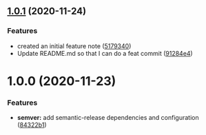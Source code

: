 ## [1.0.1](https://github.com/dhomination/semver-test/compare/1.0.0...1.0.1) (2020-11-24)


### Features

* created an initial feature note ([5179340](https://github.com/dhomination/semver-test/commit/5179340e803bfaa31ea1395cf3035a818e0b0c89))
* Update README.md so that I can do a feat commit ([91284e4](https://github.com/dhomination/semver-test/commit/91284e4cab3f6f611c234adf6ae5bedc5206cb1a))

# 1.0.0 (2020-11-23)


### Features

* **semver:** add semantic-release dependencies and configuration ([84322b1](https://github.com/dhomination/semver-test/commit/84322b1f819226d2acf6504e4411488b51d9cbe8))
